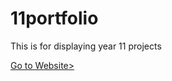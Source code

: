 # 11portfolio

This is for displaying year 11 projects

[Go to Website>](https://rscottwsc.github.io/11portfolio/index.html)

